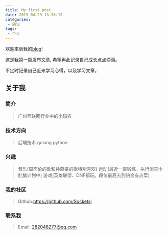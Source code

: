```yaml
---
title: My first post
date: 2019-04-29 13:36:12
categories:
 - 随记
tags:
 - 个人
---
```

欢迎来到我的[blog](https://socketsj.github.io/)! 

这是我第一篇发布文章, 希望再此记录自己成长点点滴滴。

不定时记录自己近来学习心得，以及学习文章。

## 关于我

### 简介

> 广州互联网行业中的小码农

### 技术方向

> 后端技术
> golang
> python

### 兴趣

> 音乐(周杰伦的歌和孙燕姿的歌特别喜欢)
> 运动(最近一直锻炼，执行消灭小肚腩计划中)
> 游戏(英雄联盟、DNF都玩。段位最高去到铂金有点菜)

### 我的社区

> Github:https://github.com/Socketsj

### 联系我

> Email: 282048277@qq.com
